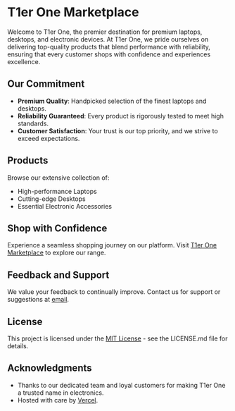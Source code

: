 # T1er One Marketplace

Welcome to T1er One, the premier destination for premium laptops, desktops, and electronic devices. At T1er One, we pride ourselves on delivering top-quality products that blend performance with reliability, ensuring that every customer shops with confidence and experiences excellence.

## Our Commitment

- **Premium Quality**: Handpicked selection of the finest laptops and desktops.
- **Reliability Guaranteed**: Every product is rigorously tested to meet high standards.
- **Customer Satisfaction**: Your trust is our top priority, and we strive to exceed expectations.

## Products

Browse our extensive collection of:
- High-performance Laptops
- Cutting-edge Desktops
- Essential Electronic Accessories

## Shop with Confidence

Experience a seamless shopping journey on our platform. Visit [T1er One Marketplace](https://t1er-one-marketplace.vercel.com/) to explore our range.

## Feedback and Support

We value your feedback to continually improve. Contact us for support or suggestions at [email](mailto:your-email@example.com).

## License

This project is licensed under the [MIT License](LICENSE.md) - see the LICENSE.md file for details.

## Acknowledgments

- Thanks to our dedicated team and loyal customers for making T1er One a trusted name in electronics.
- Hosted with care by [Vercel](https://vercel.com/).

